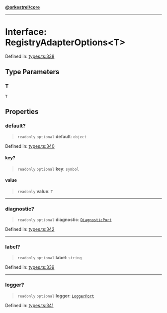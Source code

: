 [**@orkestrel/core**](../index.md)

***

# Interface: RegistryAdapterOptions\<T\>

Defined in: [types.ts:338](https://github.com/orkestrel/core/blob/076093e61b67cd3d4198b173439f047ddbc97abc/src/types.ts#L338)

## Type Parameters

### T

`T`

## Properties

### default?

> `readonly` `optional` **default**: `object`

Defined in: [types.ts:340](https://github.com/orkestrel/core/blob/076093e61b67cd3d4198b173439f047ddbc97abc/src/types.ts#L340)

#### key?

> `readonly` `optional` **key**: `symbol`

#### value

> `readonly` **value**: `T`

***

### diagnostic?

> `readonly` `optional` **diagnostic**: [`DiagnosticPort`](DiagnosticPort.md)

Defined in: [types.ts:342](https://github.com/orkestrel/core/blob/076093e61b67cd3d4198b173439f047ddbc97abc/src/types.ts#L342)

***

### label?

> `readonly` `optional` **label**: `string`

Defined in: [types.ts:339](https://github.com/orkestrel/core/blob/076093e61b67cd3d4198b173439f047ddbc97abc/src/types.ts#L339)

***

### logger?

> `readonly` `optional` **logger**: [`LoggerPort`](LoggerPort.md)

Defined in: [types.ts:341](https://github.com/orkestrel/core/blob/076093e61b67cd3d4198b173439f047ddbc97abc/src/types.ts#L341)
